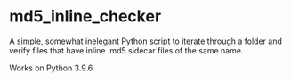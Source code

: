 # md5_inline_checker
A simple, somewhat inelegant Python script to iterate through a folder and verify files that have inline .md5 sidecar files of the same name.

Works on Python  3.9.6
